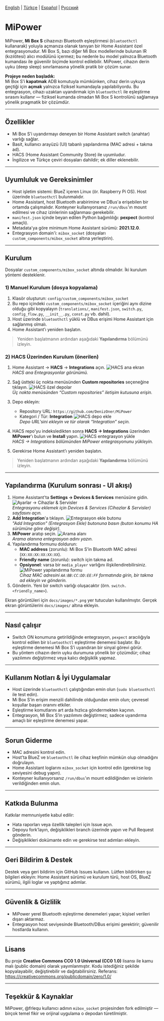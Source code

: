 <!-- Dil seçici -->
[English](README.md) | [Türkçe](README.tr.md) | [Español](README.es.md) | [Русский](README.ru.md)

# MiPower

MiPower, **Mi Box S** cihazınızı Bluetooth eşleştirmesi (`bluetoothctl` kullanarak) yoluyla açmanıza olanak tanıyan bir Home Assistant özel entegrasyonudur. Mi Box S, bazı diğer Mi Box modellerinde bulunan IR (kızılötesi) alıcı modülünü içermez; bu nedenle bu model yalnızca Bluetooth kumandası ile güvenilir biçimde kontrol edilebilir. MiPower, cihazın derin uyku (deep sleep) sınırlamasına yönelik pratik bir çözüm sunar.

**Projeye neden başladık:**  
Mi Box S’i **kapatmak** ADB komutuyla mümkünken, cihaz derin uykuya geçtiği için **açmak** yalnızca fiziksel kumandayla yapılabiliyordu. Bu entegrasyon, cihazı uzaktan uyandırmak için `bluetoothctl` ile eşleştirme sırasını kullanır — fiziksel kumanda olmadan Mi Box S kontrolünü sağlamaya yönelik pragmatik bir çözümdür.

---

## Özellikler
- Mi Box S’i uyandırmayı deneyen bir Home Assistant switch (anahtar) varlığı sağlar.
- Basit, kullanıcı arayüzü (UI) tabanlı yapılandırma (MAC adresi + takma ad).
- HACS (Home Assistant Community Store) ile uyumludur.
- İngilizce ve Türkçe çeviri dosyaları dahildir; ek diller eklenebilir.

---

## Uyumluluk ve Gereksinimler
- Host işletim sistemi: BlueZ içeren Linux (ör. Raspberry Pi OS). Host üzerinde `bluetoothctl` bulunmalıdır.
- Home Assistant, host Bluetooth arabirimine ve DBus'a erişebilen bir ortamda çalışmalıdır. Konteyner kullanıyorsanız `/run/dbus`'ın mount edilmesi ve cihaz izinlerinin sağlanması gerekebilir.
- `manifest.json` içinde beyan edilen Python bağımlılığı: **pexpect** (kontrol amaçlı).
- Metadata'ya göre minimum Home Assistant sürümü: **2021.12.0**.
- Entegrasyon domain'i: `mibox_socket` (dosyaları `custom_components/mibox_socket` altına yerleştirin).

---

## Kurulum

Dosyalar `custom_components/mibox_socket` altında olmalıdır. İki kurulum yöntemi desteklenir.

### 1) Manuel Kurulum (dosya kopyalama)
1. Klasör oluşturun: `config/custom_components/mibox_socket`
2. Bu repo içindeki `custom_components/mibox_socket` içeriğini aynı dizine olduğu gibi kopyalayın (`translations/`, `manifest.json`, `switch.py`, `config_flow.py`, `__init__.py`, `const.py` vb. dahil).
3. Host üzerinde `bluetoothctl` yüklü ve DBus erişimi Home Assistant için sağlanmış olmalı.
4. Home Assistant’ı yeniden başlatın.

> Yeniden başlatmanın ardından aşağıdaki **Yapılandırma** bölümünü izleyin.

### 2) HACS Üzerinden Kurulum (önerilen)
1. Home Assistant → **HACS** → **Integrations** açın.
	![HACS ana ekran](docs/images/hacs_main.png)  
	*HACS ana Entegrasyonlar görünümü.*
	
2. Sağ üstteki üç nokta menüsünden **Custom repositories** seçeneğine tıklayın.
	![HACS özel depolar](docs/images/hacs_custom_repos.png)  
	*Üç nokta menüsünden “Custom repositories” iletişim kutusuna erişin.*
	
3. Depo ekleyin:
   - Repository URL: `https://github.com/DenizOner/MiPower`
   - Kategori / Tür: **Integration**
	![HACS depo ekle](docs/images/hacs_add_repo.png)  
	*Depo URL'sini ekleyin ve tür olarak “Integration” seçin.*
	
4. HACS repo'yu indeksledikten sonra **HACS → Integrations** üzerinden **MiPower**'ı bulun ve **Install** yapın.
	![HACS entegrasyon yükle](docs/images/hacs_install_integration.png)  
	*HACS → Integrations bölümünden MiPower entegrasyonunu yükleyin.*
	
5. Gerekirse Home Assistant’ı yeniden başlatın.

> Yeniden başlatmanın ardından aşağıdaki **Yapılandırma** bölümünü izleyin.

---

## Yapılandırma (Kurulum sonrası - UI akışı)
1. Home Assistant'ta **Settings → Devices & Services** menüsüne gidin.
	![Ayarlar → Cihazlar & Servisler](docs/images/settings_devices_services.png)  
	*Entegrasyonu eklemek için Devices & Services (Cihazlar & Servisler) sayfasını açın.*
2. **Add Integration**'a tıklayın.
	![Entegrasyon ekle butonu](docs/images/add_integration_button.png)  
	*"Add Integration" (Entegrasyon Ekle) butonuna basın (buton konumu HA sürümüne göre değişir).*
3. **MiPower** aratıp seçin.
	![Arama alanı](docs/images/search_mipower.png)  
	*Arama alanına entegrasyon adını yazın.*
4. Yapılandırma formunu doldurun:
   - **MAC address** (zorunlu): Mi Box S’in Bluetooth MAC adresi (`XX:XX:XX:XX:XX:XX`).
   - **Friendly name** (zorunlu): switch için takma ad.
   - **Opsiyonel**: varsa bir `media_player` varlığını ilişkilendirebilirsiniz.
	![MiPower yapılandırma formu](docs/images/mipower_config_form.png)  
	*Cihaz MAC adresini `AA:BB:CC:DD:EE:FF` formatında girin, bir takma ad ekleyin ve gönderin.*
5. Gönderin. Yeni bir switch varlığı oluşacaktır (örn. `switch.<friendly_name>`).

Ekran görüntüleri için `docs/images/*.png` yer tutucuları kullanılmıştır. Gerçek ekran görüntülerini `docs/images/` altına ekleyin.

---

## Nasıl çalışır
- Switch ON konumuna getirildiğinde entegrasyon, `pexpect` aracılığıyla kontrol edilen bir `bluetoothctl` eşleştirme denemesi başlatır. Bu eşleştirme denemesi Mi Box S’i uyandıran bir sinyal görevi görür.
- Bu yöntem cihazın derin uyku durumuna yönelik bir çözümdür; cihaz yazılımını değiştirmez veya kalıcı değişiklik yapmaz.

---

## Kullanım Notları & İyi Uygulamalar
- Host üzerinde `bluetoothctl` çalıştığından emin olun (`sudo bluetoothctl` ile test edin).
- Mi Box S’in erişim menzili dahilinde olduğundan emin olun; çevresel koşullar başarı oranını etkiler.
- Eşleştirme komutlarını art arda hızlıca göndermekten kaçının.
- Entegrasyon, Mi Box S’in yazılımını değiştirmez; sadece uyandırma amaçlı bir eşleştirme denemesi yapar.

---

## Sorun Giderme
- MAC adresini kontrol edin.
- Host'ta BlueZ ve `bluetoothctl` ile cihaz keşfinin mümkün olup olmadığını doğrulayın.
- Home Assistant loglarını `mibox_socket` için kontrol edin (gerekirse log seviyesini debug yapın).
- Konteyner kullanıyorsanız `/run/dbus`'ın mount edildiğinden ve izinlerin verildiğinden emin olun.

---

## Katkıda Bulunma
Katkılar memnuniyetle kabul edilir:
- Hata raporları veya özellik talepleri için Issue açın.
- Depoyu fork’layın, değişiklikleri branch üzerinde yapın ve Pull Request gönderin.
- Değişiklikleri dokümante edin ve gerekirse test adımları ekleyin.

---

## Geri Bildirim & Destek
Destek veya geri bildirim için GitHub Issues kullanın. Lütfen bildirirken şu bilgileri ekleyin: Home Assistant sürümü ve kurulum türü, host OS, BlueZ sürümü, ilgili loglar ve yaptığınız adımlar.

---

## Güvenlik & Gizlilik
- MiPower yerel Bluetooth eşleştirme denemeleri yapar; kişisel verileri dışarı aktarmaz.
- Entegrasyon host seviyesinde Bluetooth/DBus erişimi gerektirir; güvenilir hostlarda kullanın.

---

## Lisans
Bu proje **Creative Commons CC0 1.0 Universal (CC0 1.0)** lisansı ile kamu malı (public domain) olarak yayımlanmıştır. Kodu istediğiniz şekilde kopyalayabilir, değiştirebilir ve dağıtabilirsiniz.
Referans: https://creativecommons.org/publicdomain/zero/1.0/

---

## Teşekkür & Kaynaklar
MiPower, @frlequ kullanıcı adının `mibox_socket` projesinden fork edilmiştir — birçok temel fikir ve orijinal uygulama o depodan türetilmiştir.
